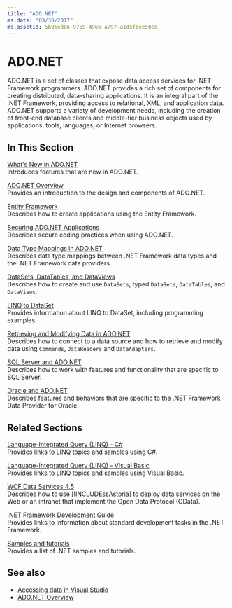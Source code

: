 ```yaml
---
title: "ADO.NET"
ms.date: "03/30/2017"
ms.assetid: 5b96ed06-9759-4966-a797-a1d5f6ee50ca
---
```

# ADO.NET
ADO.NET is a set of classes that expose data access services for .NET Framework programmers. ADO.NET provides a rich set of components for creating distributed, data-sharing applications. It is an integral part of the .NET Framework, providing access to relational, XML, and application data. ADO.NET supports a variety of development needs, including the creation of front-end database clients and middle-tier business objects used by applications, tools, languages, or Internet browsers.  
  
## In This Section  
 [What's New in ADO.NET](whats-new.md)  
 Introduces features that are new in ADO.NET.  
  
 [ADO.NET Overview](ado-net-overview.md)  
 Provides an introduction to the design and components of ADO.NET.  
  
 [Entity Framework](https://go.microsoft.com/fwlink/?LinkID=213876)  
 Describes how to create applications using the Entity Framework.  
  
 [Securing ADO.NET Applications](securing-ado-net-applications.md)  
 Describes secure coding practices when using ADO.NET.  
  
 [Data Type Mappings in ADO.NET](data-type-mappings-in-ado-net.md)  
 Describes data type mappings between .NET Framework data types and the .NET Framework data providers.  
  
 [DataSets, DataTables, and DataViews](./dataset-datatable-dataview/index.md)  
 Describes how to create and use `DataSets`, typed `DataSets`, `DataTables`, and `DataViews`.  
  
 [LINQ to DataSet](linq-to-dataset.md)  
 Provides information about LINQ to DataSet, including programming examples.  
  
 [Retrieving and Modifying Data in ADO.NET](retrieving-and-modifying-data.md)  
 Describes how to connect to a data source and how to retrieve and modify data using `Commands`, `DataReaders` and `DataAdapters`.  
  
 [SQL Server and ADO.NET](./sql/index.md)  
 Describes how to work with features and functionality that are specific to SQL Server.  
  
 [Oracle and ADO.NET](oracle-and-adonet.md)  
 Describes features and behaviors that are specific to the .NET Framework Data Provider for Oracle.  
  
## Related Sections  
 [Language-Integrated Query (LINQ) - C#](../../../csharp/programming-guide/concepts/linq/index.md)  
 Provides links to LINQ topics and samples using C#.  
  
 [Language-Integrated Query (LINQ) - Visual Basic](../../../visual-basic/programming-guide/concepts/linq/index.md)  
 Provides links to LINQ topics and samples using Visual Basic.  
  
 [WCF Data Services 4.5](../wcf/index.md)  
 Describes how to use [!INCLUDE[ssAstoria](../../../../includes/ssastoria-md.md)] to deploy data services on the Web or an intranet that implement the Open Data Protocol (OData).  
  
 [.NET Framework Development Guide](../../development-guide.md)  
 Provides links to information about standard development tasks in the .NET Framework.  
  
 [Samples and tutorials](../../../samples-and-tutorials/index.md)  
 Provides a list of .NET samples and tutorials.
  
## See also

- [Accessing data in Visual Studio](/visualstudio/data-tools/accessing-data-in-visual-studio)
- [ADO.NET Overview](ado-net-overview.md)
